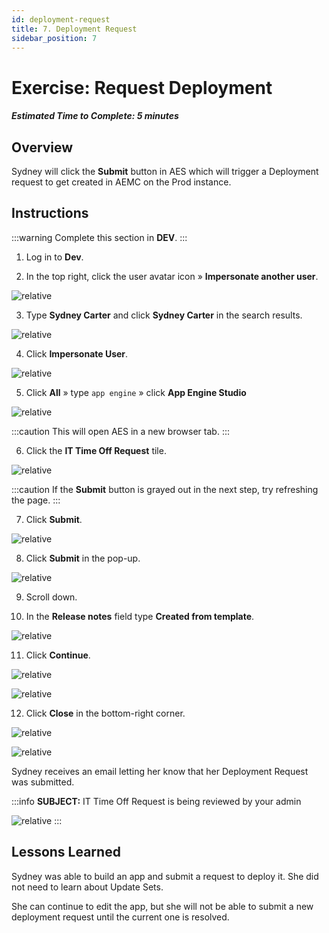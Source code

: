 ```yaml
---
id: deployment-request
title: 7. Deployment Request
sidebar_position: 7
---
```

# Exercise: Request Deployment

##### Estimated Time to Complete: 5 minutes

## Overview

Sydney will click the **Submit** button in AES which will trigger a Deployment request to get created in AEMC on the Prod instance. 

## Instructions

:::warning
Complete this section in **DEV**.
:::

1. Log in to **Dev**.


2. In the top right, click the user avatar icon » **Impersonate another user**.

![relative](/img/lab-aemc/2023-07-11-21-59-51.png)

3. Type **Sydney Carter** and click **Sydney Carter** in the search results.

![relative](/img/lab-aemc/2023-03-14-12-34-01.png)

4. Click **Impersonate User**. 

![relative](/img/lab-aemc/2023-03-14-12-34-24.png)

5. Click **All** » type ```app engine``` » click **App Engine Studio**

![relative](/img/lab-aemc/2023-07-11-17-18-49.png)

:::caution
This will open AES in a new browser tab.
:::

6. Click the **IT Time Off Request** tile.

![relative](/img/lab-aemc/2023-07-11-22-01-34.png)

:::caution
If the **Submit** button is grayed out in the next step, try refreshing the page. 
:::

7. Click **Submit**.

![relative](/img/lab-aemc/2023-03-14-13-21-30.png)

8. Click **Submit** in the pop-up. 

![relative](/img/lab-aemc/2023-03-14-13-22-52.png)

9. Scroll down.


10. In the **Release notes** field type **Created from template**.

![relative](/img/lab-aemc/2023-03-14-13-23-47.png)

11. Click **Continue**.

![relative](/img/lab-aemc/2023-03-14-13-24-23.png)

![relative](/img/lab-aemc/2023-03-14-13-24-30.png)

12. Click **Close** in the bottom-right corner.

![relative](/img/lab-aemc/2023-03-14-13-24-49.png)

![relative](/img/lab-aemc/2023-03-14-13-25-53.png)


Sydney receives an email letting her know that her Deployment Request was submitted. 

:::info
**SUBJECT:** IT Time Off Request is being reviewed by your admin

![relative](/img/lab-aemc/2023-07-11-22-05-08.png)
:::

## Lessons Learned

Sydney was able to build an app and submit a request to deploy it. She did not need to learn about Update Sets. 

She can continue to edit the app, but she will not be able to submit a new deployment request until the current one is resolved. 